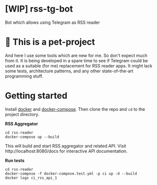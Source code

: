 # [WIP] rss-tg-bot
Bot which allows using Telegram as RSS reader

# :dog:	 This is a pet-project
And here I use some tools which are new for me. So don't expect much from it.
It is being developed in a spare time to see if Telegram could be used as a 
suitable (for me) replacement for RSS reader apps. It might lack some tests,
architecture patterns, and any other state-of-the-art programming stuff.

# Getting started

Install [docker](https://www.docker.com/) and 
[docker-compose](https://docs.docker.com/compose/). Then clone the repo and 
`cd` to the project directory.

**RSS Aggregator**
```shell
cd rss-reader
docker-compose up --build
```
This will build and start RSS aggregator and related API. Visit 
http://localhost:8080/docs for interactive API documentation.

**Run tests**
```shell
cd rss-reader
docker-compose -f docker-compose.test.yml -p ci up -d --build
docker logs ci_rss_api_1
```